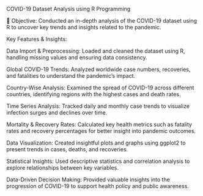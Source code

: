 COVID-19 Dataset Analysis using R Programming

🔹 Objective: Conducted an in-depth analysis of the COVID-19 dataset using R to uncover key trends and insights related to the pandemic.

Key Features & Insights:

Data Import & Preprocessing: Loaded and cleaned the dataset using R, handling missing values and ensuring data consistency.

Global COVID-19 Trends: Analyzed worldwide case numbers, recoveries, and fatalities to understand the pandemic’s impact.

Country-Wise Analysis: Examined the spread of COVID-19 across different countries, identifying regions with the highest cases and death rates.

Time Series Analysis: Tracked daily and monthly case trends to visualize infection surges and declines over time.

Mortality & Recovery Rates: Calculated key health metrics such as fatality rates and recovery percentages for better insight into pandemic outcomes.

Data Visualization: Created insightful plots and graphs using ggplot2 to present trends in cases, deaths, and recoveries.

Statistical Insights: Used descriptive statistics and correlation analysis to explore relationships between key variables.

Data-Driven Decision Making: Provided valuable insights into the progression of COVID-19 to support health policy and public awareness.
